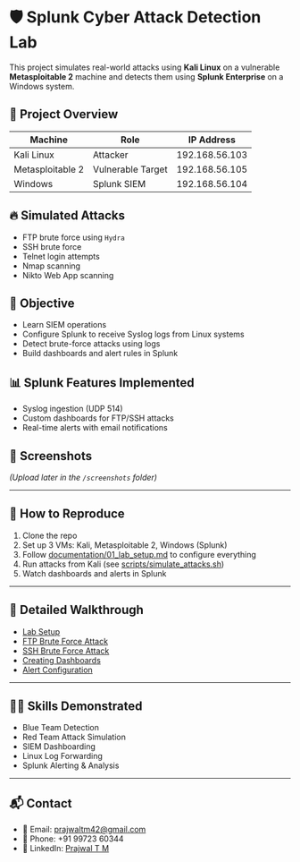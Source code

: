 # 🛡️ Splunk Cyber Attack Detection Lab

This project simulates real-world attacks using **Kali Linux** on a vulnerable **Metasploitable 2** machine and detects them using **Splunk Enterprise** on a Windows system.

## 📘 Project Overview

| Machine         | Role                | IP Address |
|----------------|---------------------|-----------------------|
| Kali Linux      | Attacker             | 192.168.56.103        |
| Metasploitable 2| Vulnerable Target    | 192.168.56.105        |
| Windows         | Splunk SIEM         | 192.168.56.104        |

## 🔥 Simulated Attacks
- FTP brute force using `Hydra`
- SSH brute force
- Telnet login attempts
- Nmap scanning
- Nikto Web App scanning

## 🎯 Objective

- Learn SIEM operations
- Configure Splunk to receive Syslog logs from Linux systems
- Detect brute-force attacks using logs
- Build dashboards and alert rules in Splunk

## 📊 Splunk Features Implemented

- Syslog ingestion (UDP 514)
- Custom dashboards for FTP/SSH attacks
- Real-time alerts with email notifications

## 📸 Screenshots
*(Upload later in the `/screenshots` folder)*

---

## 🚀 How to Reproduce

1. Clone the repo
2. Set up 3 VMs: Kali, Metasploitable 2, Windows (Splunk)
3. Follow [documentation/01_lab_setup.md](documentation/01_lab_setup.md) to configure everything
4. Run attacks from Kali (see [scripts/simulate_attacks.sh](scripts/simulate_attacks.sh))
5. Watch dashboards and alerts in Splunk

---

## 📄 Detailed Walkthrough

- [Lab Setup](documentation/01_lab_setup.md)
- [FTP Brute Force Attack](documentation/02_attack_ftp_bruteforce.md)
- [SSH Brute Force Attack](documentation/03_attack_ssh_scan.md)
- [Creating Dashboards](documentation/04_splunk_dashboard.md)
- [Alert Configuration](documentation/07_alert_configuration.md)

---

## 👨‍💻 Skills Demonstrated

- Blue Team Detection
- Red Team Attack Simulation
- SIEM Dashboarding
- Linux Log Forwarding
- Splunk Alerting & Analysis

---

## 📬 Contact

- 📧 Email: prajwaltm42@gmail.com  
- 📱 Phone: +91 99723 60344  
- 🔗 LinkedIn: [Prajwal T M](https://www.linkedin.com/in/prajwal-t-m-585b81255/)
